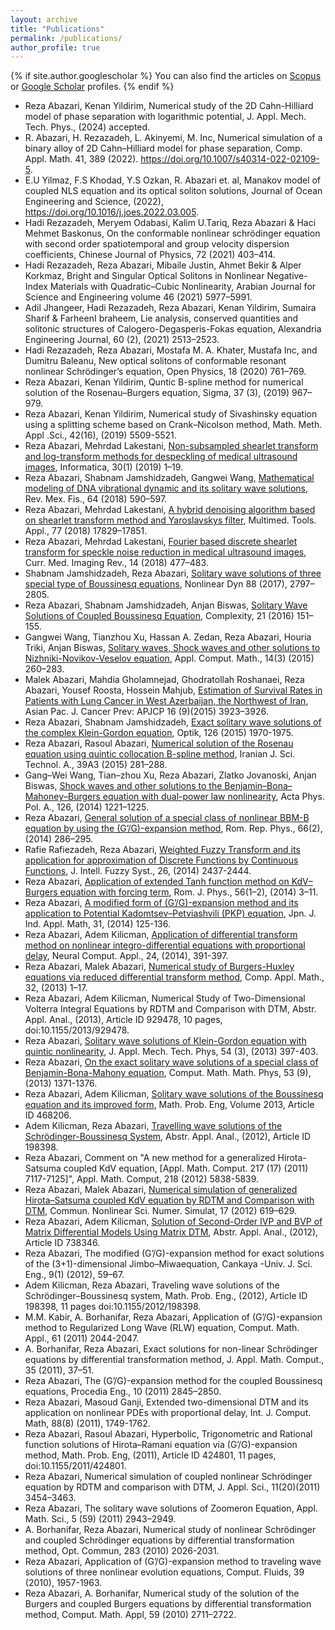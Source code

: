 ```yaml
---
layout: archive
title: "Publications"
permalink: /publications/
author_profile: true
---
```


{% if site.author.googlescholar %}
 You can also find the articles on [Scopus](https://www.scopus.com/authid/detail.uri?authorId=28767526200) or [Google Scholar](https://scholar.google.com/citations?user=rqSaUX8AAAAJ&hl=en) profiles.
{% endif %}

* Reza Abazari, Kenan Yildirim, Numerical study of the 2D Cahn-Hilliard model of phase separation with logarithmic potential, J. Appl. Mech. Tech. Phys., (2024) accepted.
* R. Abazari, H. Rezazadeh, L. Akinyemi, M. Inc, Numerical simulation of a binary alloy of 2D Cahn–Hilliard model for phase separation, Comp. Appl. Math. 41, 389 (2022). https://doi.org/10.1007/s40314-022-02109-5.
* E.U Yilmaz, F.S Khodad, Y.S Ozkan, R. Abazari et. al, Manakov model of coupled NLS equation and its optical soliton solutions, Journal of Ocean Engineering and Science, (2022), https://doi.org/10.1016/j.joes.2022.03.005.
* Hadi Rezazadeh, Meryem Odabasi, Kalim U.Tariq, Reza Abazari & Haci Mehmet Baskonus, On the conformable nonlinear schrödinger equation with second order spatiotemporal and group velocity dispersion coefficients, Chinese Journal of Physics, 72 (2021) 403–414.
* Hadi Rezazadeh, Reza Abazari, Mibaile Justin, Ahmet Bekir & Alper Korkmaz, Bright and Singular Optical Solitons in Nonlinear Negative-Index Materials with Quadratic–Cubic Nonlinearity, Arabian Journal for Science and Engineering volume 46 (2021) 5977–5991.
* Adil Jhangeer, Hadi Rezazadeh, Reza Abazari, Kenan Yildirim, Sumaira Sharif & FarheenI braheem, Lie analysis, conserved quantities and solitonic structures of Calogero-Degasperis-Fokas equation, Alexandria Engineering Journal, 60 (2), (2021) 2513–2523.
* Hadi Rezazadeh, Reza Abazari, Mostafa M. A. Khater, Mustafa Inc, and Dumitru Baleanu, New optical solitons of conformable resonant nonlinear Schrödinger’s equation, Open Physics, 18 (2020) 761–769.
* Reza Abazari, Kenan Yildirim, Quntic B-spline method for numerical solution of the Rosenau–Burgers equation, Sigma, 37 (3), (2019) 967–979.
* Reza Abazari, Kenan Yildirim, Numerical study of Sivashinsky equation using a splitting scheme based on Crank–Nicolson method, Math. Meth. Appl .Sci., 42(16), (2019) 5509-5521.
* Reza Abazari, Mehrdad Lakestani, [Non-subsampled shearlet transform and log-transform methods for despeckling of medical ultrasound images](https://content.iospress.com/articles/informatica/inf1210), Informatica, 30(1) (2019) 1–19.
* Reza Abazari, Shabnam Jamshidzadeh, Gangwei Wang, [Mathematical modeling of DNA vibrational dynamic and its solitary wave solutions](https://doi.org/10.31349/revmexfis.64.590), Rev. Mex. Fis., 64 (2018) 590–597.
* Reza Abazari, Mehrdad Lakestani, [A hybrid denoising algorithm based on shearlet transform method and Yaroslavskys filter](https://doi.org/10.1007/s11042-018-5648-7), Multimed. Tools. Appl., 77 (2018) 17829–17851.
* Reza Abazari, Mehrdad Lakestani, [Fourier based discrete shearlet transform for speckle noise reduction in medical ultrasound images](http://dx.doi.org/10.2174/1573405613666170405150828), Curr. Med. Imaging Rev., 14 (2018) 477–483.
* Shabnam Jamshidzadeh, Reza Abazari, [Solitary wave solutions of three special type of Boussinesq equations](https://doi.org/10.1007/s11071-017-3412-6), Nonlinear Dyn 88 (2017), 2797–2805.
* Reza Abazari, Shabnam Jamshidzadeh, Anjan Biswas, [Solitary Wave Solutions of Coupled Boussinesq Equation](https://doi.org/10.1002/cplx.21791), Complexity, 21 (2016) 151–155.
* Gangwei Wang, Tianzhou Xu, Hassan A. Zedan, Reza Abazari, Houria Triki, Anjan Biswas, [Solitary waves, Shock waves and other solutions to Nizhniki-Novikov-Veselov equation](http://www.acmij.az/view.php?lang=az&menu=journal&id=397), Appl. Comput. Math., 14(3) (2015) 260–283.
* Malek Abazari, Mahdia Gholamnejad, Ghodratollah Roshanaei, Reza Abazari, Yousef Roosta, Hossein Mahjub, [Estimation of Survival Rates in Patients with Lung Cancer in West Azerbaijan, the Northwest of Iran](https://doi.org/10.7314/apjcp.2015.16.9.3923), Asian Pac. J. Cancer Prev: APJCP 16 (9)(2015) 3923–3926.
* Reza Abazari, Shabnam Jamshidzadeh, [Exact solitary wave solutions of the complex Klein-Gordon equation](https://doi.org/10.1016/j.ijleo.2015.05.056), Optik, 126 (2015) 1970-1975.
* Reza Abazari, Rasoul Abazari, [Numerical solution of the Rosenau equation using quintic collocation B-spline method](https://doi.org/10.22099/ijsts.2015.3152), Iranian J. Sci. Technol. A., 39A3 (2015) 281–288.
* Gang–Wei Wang, Tian–zhou Xu, Reza Abazari, Zlatko Jovanoski, Anjan Biswas, [Shock waves and other solutions to the Benjamin–Bona–Mahoney–Burgers equation with dual-power law nonlinearity](https://doi.org/10.12693/APhysPolA.126.1221), Acta Phys. Pol. A., 126, (2014) 1221–1225.
* Reza Abazari, [General solution of a special class of nonlinear BBM-B equation by using the (G’/G)-expansion method](https://rrp.nipne.ro/2014_66_2/A4.pdf), Rom. Rep. Phys., 66(2), (2014) 286–295.
* Rafie Rafiezadeh, Reza Abazari, [Weighted Fuzzy Transform and its application for approximation of Discrete Functions by Continuous Functions](https://doi.org/10.3233/IFS-130914), J. Intell. Fuzzy Syst., 26, (2014) 2437-2444.
* Reza Abazari, [Application of extended Tanh function method on KdV–Burgers equation with forcing term](https://rjp.nipne.ro/2014_59_1-2/RomJPhys.59.p3.pdf), Rom. J. Phys., 56(1–2), (2014) 3–11.
* Reza Abazari, [A modified form of (G’/G)-expansion method and its application to Potential Kadomtsev–Petviashvili (PKP) equation](https://doi.org/10.1007/s13160-013-0110-8), Jpn. J. Ind. Appl. Math, 31, (2014) 125-136.
* Reza Abazari, Adem Kilicman, [Application of differential transform method on nonlinear integro-differential equations with proportional delay](https://doi.org/10.1007/s00521-012-1235-4), Neural Comput. Appl., 24, (2014), 391-397.
* Reza Abazari, Malek Abazari, [Numerical study of Burgers-Huxley equations via reduced differential transform method](https://doi.org/10.1007/s40314-013-0001-2), Comp. Appl. Math., 32, (2013) 1–17.
* Reza Abazari, Adem Kilicman, Numerical Study of Two-Dimensional Volterra Integral Equations by RDTM and Comparison with DTM, Abstr. Appl. Anal., (2013), Article ID 929478, 10 pages, doi:10.1155/2013/929478.
* Reza Abazari, [Solitary wave solutions of Klein-Gordon equation with quintic nonlinearity](https://doi.org/10.1134/S0021894413030073), J. Appl. Mech. Tech. Phys, 54 (3), (2013) 397-403.
* Reza Abazari, [On the exact solitary wave solutions of a special class of Benjamin-Bona-Mahony equation](https://doi.org/10.1134/S0965542513090133), Comput. Math. Math. Phys, 53 (9), (2013) 1371-1376.
* Reza Abazari, Adem Kilicman, [Solitary wave solutions of the Boussinesq equation and its improved form](https://doi.org/10.1155/2013/468206), Math. Prob. Eng, Volume 2013, Article ID 468206.
* Adem Kilicman, Reza Abazari, [Travelling wave solutions of the Schrödinger-Boussinesq System](https://doi:10.1155/2012/198398), Abstr. Appl. Anal., (2012), Article ID 198398.
* Reza Abazari, Comment on "A new method for a generalized Hirota-Satsuma coupled KdV equation, [Appl. Math. Comput. 217 (17) (2011) 7117-7125]", Appl. Math. Comput, 218 (2012) 5838-5839.
* Reza Abazari, Malek Abazari, [Numerical simulation of generalized Hirota–Satsuma coupled KdV equation by RDTM and Comparison with DTM](https://doi.org/10.1016/j.cnsns.2011.05.022), Commun. Nonlinear Sci. Numer. Simulat, 17 (2012) 619–629.
* Reza Abazari, Adem Kilicman, [Solution of Second-Order IVP and BVP of Matrix Differential Models Using Matrix DTM](http://doi:10.1155/2012/738346), Abstr. Appl. Anal., (2012), Article ID 738346.
* Reza Abazari, The modified (G’/G)-expansion method for exact solutions of the (3+1)-dimensional Jimbo–Miwaequation, Cankaya -Univ. J. Sci. Eng., 9(1) (2012), 59–67.
* Adem Kilicman, Reza Abazari, Traveling wave solutions of the Schrödinger–Boussinesq system, Math. Prob. Eng., (2012), Article ID 198398, 11 pages doi:10.1155/2012/198398.
* M.M. Kabir, A. Borhanifar, Reza Abazari, Application of (G’/G)-expansion method to Regularized Long Wave (RLW) equation, Comput. Math. Appl., 61 (2011) 2044-2047.
* A. Borhanifar, Reza Abazari, Exact solutions for non-linear Schrödinger equations by differential transformation method, J. Appl. Math. Comput., 35 (2011), 37–51.
* Reza Abazari, The (G’/G)-expansion method for the coupled Boussinesq equations, Procedia Eng., 10 (2011) 2845–2850.
* Reza Abazari, Masoud Ganji, Extended two-dimensional DTM and its application on nonlinear PDEs with proportional delay, Int. J. Comput. Math, 88(8) (2011), 1749-1762.
* Reza Abazari, Rasoul Abazari, Hyperbolic, Trigonometric and Rational function solutions of Hirota–Ramani equation via (G’/G)-expansion method, Math. Prob. Eng, (2011), Article ID 424801, 11 pages, doi:10.1155/2011/424801.
* Reza Abazari, Numerical simulation of coupled nonlinear Schrödinger equation by RDTM and comparison with DTM, J. Appl. Sci., 11(20)(2011) 3454–3463.
* Reza Abazari, The solitary wave solutions of Zoomeron Equation, Appl. Math. Sci., 5 (59) (2011) 2943–2949.
* A. Borhanifar, Reza Abazari, Numerical study of nonlinear Schrödinger and coupled Schrödinger equations by differential transformation method, Opt. Commun, 283 (2010) 2026-2031.
* Reza Abazari, Application of (G’/G)-expansion method to traveling wave solutions of three nonlinear evolution equations, Comput. Fluids, 39 (2010), 1957-1963.
* Reza Abazari, A. Borhanifar, Numerical study of the solution of the Burgers and coupled Burgers equations by differential transformation method, Comput. Math. Appl, 59 (2010) 2711–2722.



